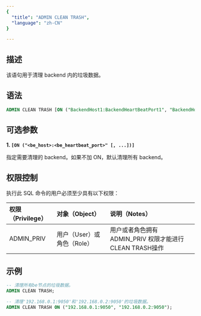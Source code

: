 ```yaml
---
{
  "title": "ADMIN CLEAN TRASH",
  "language": "zh-CN"
}

---
```


<!--
Licensed to the Apache Software Foundation (ASF) under one
or more contributor license agreements.  See the NOTICE file
distributed with this work for additional information
regarding copyright ownership.  The ASF licenses this file
to you under the Apache License, Version 2.0 (the
"License"); you may not use this file except in compliance
with the License.  You may obtain a copy of the License at

  http://www.apache.org/licenses/LICENSE-2.0

Unless required by applicable law or agreed to in writing,
software distributed under the License is distributed on an
"AS IS" BASIS, WITHOUT WARRANTIES OR CONDITIONS OF ANY
KIND, either express or implied.  See the License for the
specific language governing permissions and limitations
under the License.
-->

## 描述

该语句用于清理 backend 内的垃圾数据。

## 语法

```sql
ADMIN CLEAN TRASH [ON ("BackendHost1:BackendHeartBeatPort1", "BackendHost2:BackendHeartBeatPort2", ...)];
```

## 可选参数

**1. `[ON ("<be_host>:<be_heartbeat_port>" [, ...])]`**

指定需要清理的 backend。如果不加 ON，默认清理所有 backend。

## 权限控制

执行此 SQL 命令的用户必须至少具有以下权限：


| 权限（Privilege）  | 对象（Object） | 说明（Notes）                                        |
| :--------- | :----- | :------------------------------------------- |
| ADMIN_PRIV | 用户（User）或 角色（Role）  | 用户或者角色拥有 ADMIN_PRIV 权限才能进行CLEAN TRASH操作 |


## 示例

```sql
-- 清理所有be节点的垃圾数据。
ADMIN CLEAN TRASH;
```

```sql
-- 清理'192.168.0.1:9050'和'192.168.0.2:9050'的垃圾数据。
ADMIN CLEAN TRASH ON ("192.168.0.1:9050", "192.168.0.2:9050");
```